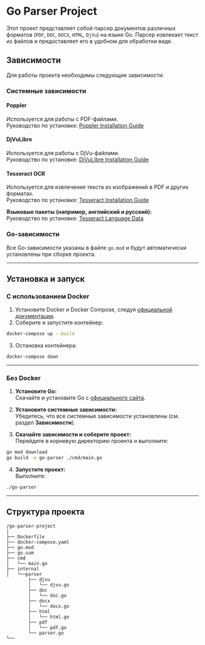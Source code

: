 # Go Parser Project

Этот проект представляет собой парсер документов различных форматов (`PDF`, `DOC`, `DOCX`, `HTML`, `DjVu`) на языке Go. Парсер извлекает текст из файлов и предоставляет его в удобном для обработки виде.

## Зависимости

Для работы проекта необходимы следующие зависимости:

### Системные зависимости

#### Poppler
Используется для работы с PDF-файлами.  
Руководство по установке: [Poppler Installation Guide](https://poppler.freedesktop.org/)

#### DjVuLibre
Используется для работы с DjVu-файлами.  
Руководство по установке: [DjVuLibre Installation Guide](http://djvu.sourceforge.net/)

#### Tesseract OCR
Используется для извлечения текста из изображений в PDF и других форматах.  
Руководство по установке: [Tesseract Installation Guide](https://tesseract-ocr.github.io/tessdoc/Installation.html)

**Языковые пакеты (например, английский и русский):**  
Руководство по установке: [Tesseract Language Data](https://github.com/tesseract-ocr/tessdata)

### Go-зависимости
Все Go-зависимости указаны в файле `go.mod` и будут автоматически установлены при сборке проекта.

---

## Установка и запуск

### С использованием Docker

1. Установите Docker и Docker Compose, следуя [официальной документации](https://docs.docker.com/get-docker/).
2. Соберите и запустите контейнер:

```bash
docker-compose up --build
```

3. Остановка контейнера:

```bash
docker-compose down
```

---

### Без Docker

1. **Установите Go:**  
   Скачайте и установите Go с [официального сайта](https://go.dev/dl/).

2. **Установите системные зависимости:**  
   Убедитесь, что все системные зависимости установлены (см. раздел **Зависимости**).

3. **Скачайте зависимости и соберите проект:**  
   Перейдите в корневую директорию проекта и выполните:

```bash
go mod download
go build -o go-parser ./cmd/main.go
```

4. **Запустите проект:**  
   Выполните:

```bash
./go-parser
```

---

## Структура проекта

```
/go-parser-project
│
├── Dockerfile
├── docker-compose.yaml
├── go.mod
├── go.sum
├── cmd
│   └── main.go
├── internal
│   └──parser
        ├── djvu
        │   └── djvu.go
        ├── doc
        │   └── doc.go
        ├── docx
        │   └── docx.go
        ├── html
        │   └── html.go
        ├── pdf
        │   └── pdf.go
        └── parser.go
└── 
```